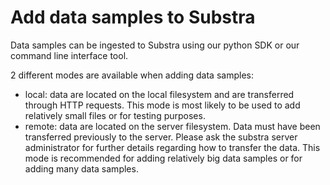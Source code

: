 # Add data samples to Substra

Data samples can be ingested to Substra using our python SDK or our command line
interface tool.

2 different modes are available when adding data samples:

- local: data are located on the local filesystem and are transferred through HTTP
  requests. This mode is most likely to be used to add relatively small files or for
  testing purposes.
- remote: data are located on the server filesystem. Data must have been transferred
  previously to the server. Please ask the substra server administrator for further
  details regarding how to transfer the data. This mode is recommended for adding
  relatively big data samples or for adding many data samples.

